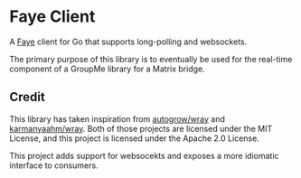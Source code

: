 # Faye Client

A [Faye](https://faye.jcoglan.com/) client for Go that supports long-polling
and websockets.

The primary purpose of this library is to eventually be used for the real-time
component of a GroupMe library for a Matrix bridge.

## Credit

This library has taken inspiration from
[autogrow/wray](https://github.com/autogrow/wray) and
[karmanyaahm/wray](https://github.com/karmanyaahm/wray). Both of those projects
are licensed under the MIT License, and this project is licensed under the
Apache 2.0 License.

This project adds support for websocekts and exposes a more idiomatic interface
to consumers.
